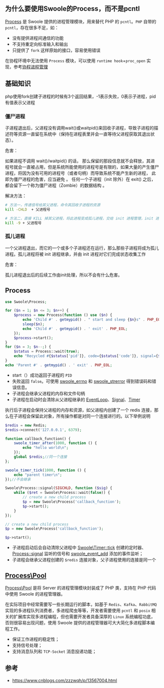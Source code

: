 ## 为什么要使用Swoole的Process，而不是pcntl

[Process](https://wiki.swoole.com/#/process/process) 是 Swoole 提供的进程管理模块，用来替代 PHP 的 `pcntl`。`PHP` 自带的 `pcntl`，存在很多不足，如：

- 没有提供进程间通信的功能
- 不支持重定向标准输入和输出
- 只提供了 `fork` 这样原始的接口，容易使用错误

在协程环境中无法使用 `Process` 模块，可以使用 `runtime hook`+`proc_open` 实现，参考[协程进程管理](https://wiki.swoole.com/#/coroutine/proc_open)


## 基础知识

php使用fork创建子进程的时候有3个返回结果，-1表示失败，0表示子进程，pid有值表示父进程

### 僵尸进程

子进程退出后，父进程没有调用wait()或waitpid()来回收子进程，导致子进程的描述符等资源一直留在系统中（保持在进程表里并会一直等待父进程获取其退出状态）。

危害：

如果进程不调用 wait()/waitpid() 的话， 那么保留的那段信息就不会释放，其进程号就会一直被占用，但是系统所能使用的进程号是有限的，如果大量的产生僵尸进程，将因为没有可用的进程号（或者句柄）而导致系统不能产生新的进程， 此即为僵尸进程的危害，应当避免 。
任何一个子进程（init 除外）在 exit() 之后，都会留下一个称为僵尸进程（Zombie）的数据结构 。

解决方法：

```bash
# 方法一，传递信号给其父进程，命令其回收子进程的资源
kill -CHLD  + 父进程号

# 方法二，直接 KILL 掉其父进程，将此进程变成孤儿进程，交给 init 进程管理，init 进程回收此进程的资源
kill -9 + 父进程号
```

### 孤儿进程

一个父进程退出，而它的一个或多个子进程还在运行，那么那些子进程将成为孤儿进程。孤儿进程将被 init 进程继承，并由 init 进程对它们完成状态收集工作

危害：

孤儿进程退出后的后续工作由init处理，所以不会有什么危害。



## Process

```php
use Swoole\Process;

for ($n = 1; $n <= 3; $n++) {
    $process = new Process(function () use ($n) {
        echo 'Child #' . getmypid() . " start and sleep {$n}s" . PHP_EOL;
        sleep($n);
        echo 'Child #' . getmypid() . ' exit' . PHP_EOL;
    });
    $process->start();
}
for ($n = 3; $n--;) {
    $status = Process::wait(true);
    echo "Recycled #{$status['pid']}, code={$status['code']}, signal={$status['signal']}" . PHP_EOL;
}
echo 'Parent #' . getmypid() . ' exit' . PHP_EOL;
```

- start（）成功返回子进程的 `PID`
- 失败返回 `false`。可使用 [swoole_errno](https://wiki.swoole.com/#/functions?id=swoole_errno) 和 [swoole_strerror](https://wiki.swoole.com/#/functions?id=swoole_strerror) 得到错误码和错误信息。
- 子进程会继承父进程的内存和文件句柄
- 子进程在启动时会清除从父进程继承的 [EventLoop](https://wiki.swoole.com/#/learn?id=%e4%bb%80%e4%b9%88%e6%98%afeventloop)、[Signal](https://wiki.swoole.com/#/process/process?id=signal)、[Timer](https://wiki.swoole.com/#/timer)

执行后子进程会保持父进程的内存和资源，如父进程内创建了一个 redis 连接，那么在子进程会保留此对象，所有操作都是对同一个连接进行的。以下举例说明

```PHP
$redis = new Redis;
$redis->connect('127.0.0.1', 6379);

function callback_function() {
    swoole_timer_after(1000, function () {
        echo "hello world\n";
    });
    global $redis;//同一个连接
};

swoole_timer_tick(1000, function () {
    echo "parent timer\n";
});//不会继承

Swoole\Process::signal(SIGCHLD, function ($sig) {
    while ($ret = Swoole\Process::wait(false)) {
        // create a new child process
        $p = new Swoole\Process('callback_function');
        $p->start();
    }
});

// create a new child process
$p = new Swoole\Process('callback_function');

$p->start();
```

- 子进程启动后会自动清除父进程中 [Swoole\Timer::tick](https://wiki.swoole.com/#/timer?id=tick) 创建的定时器、[Process::signal](https://wiki.swoole.com/#/process/process?id=signal) 监听的信号和 [swoole_event_add](https://wiki.swoole.com/#/event?id=add) 添加的事件监听；
- 子进程会继承父进程创建的 `$redis` 连接对象，父子进程使用的连接是同一个



## [Process\Pool](https://wiki.swoole.com/#/learn?id=processpool)

[Process\Pool](https://wiki.swoole.com/#/process/process_pool) 是将 Server 的进程管理模块封装成了 PHP 类，支持在 PHP 代码中使用 Swoole 的进程管理器。

在实际项目中经常需要写一些长期运行的脚本，如基于 `Redis`、`Kafka`、`RabbitMQ` 实现的多进程队列消费者，多进程爬虫等等，开发者需要使用 `pcntl` 和 `posix` 相关的扩展库实现多进程编程，但也需要开发者具备深厚的 `Linux` 系统编程功底，否则很容易出现问题，使用 Swoole 提供的进程管理器可大大简化多进程脚本编程工作。

- 保证工作进程的稳定性；
- 支持信号处理；
- 支持消息队列和 `TCP-Socket` 消息投递功能；



## 参考

- <https://www.cnblogs.com/zzzwqh/p/13567004.html>



